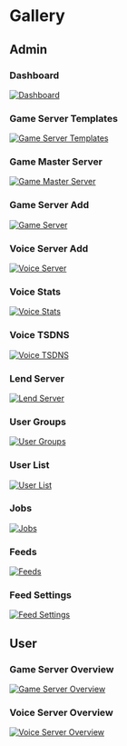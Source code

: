 # Gallery

## Admin

### Dashboard

[![Dashboard](assets/img/gallery/dashboard.png)](assets/img/gallery/dashboard.png)

### Game Server Templates

[![Game Server Templates](assets/img/gallery/gameservertemplate.png)](assets/img/gallery/gameservertemplate.png)

### Game Master Server

[![Game Master Server](assets/img/gallery/gamemasterserver.png)](assets/img/gallery/gamemasterserver.png)

### Game Server Add

[![Game Server](assets/img/gallery/gameserveradd.png)](assets/img/gallery/gameserveradd.png)

### Voice Server Add

[![Voice Server](assets/img/gallery/voiceadd.png)](assets/img/gallery/voiceadd.png)

### Voice Stats

[![Voice Stats](assets/img/gallery/voicestats.png)](assets/img/gallery/voicestats.png)

### Voice TSDNS

[![Voice TSDNS](assets/img/gallery/voicetsdnsadd.png)](assets/img/gallery/voicetsdnsadd.png)

### Lend Server

[![Lend Server](assets/img/gallery/lendserver.png)](assets/img/gallery/lendserver.png)

### User Groups

[![User Groups](assets/img/gallery/user_groups.png)](assets/img/gallery/user_groups.png)

### User List

[![User List](assets/img/gallery/userlist.png)](assets/img/gallery/userlist.png)

### Jobs

[![Jobs](assets/img/gallery/jobs.png)](assets/img/gallery/jobs.png)

### Feeds

[![Feeds](assets/img/gallery/feeds.png)](assets/img/gallery/feeds.png)

### Feed Settings

[![Feed Settings](assets/img/gallery/feedsettings.png)](assets/img/gallery/feedsettings.png)

## User

### Game Server Overview

[![Game Server Overview](assets/img/gallery/gameuseroverview.png)](assets/img/gallery/gameuseroverview.png)

### Voice Server Overview

[![Voice Server Overview](assets/img/gallery/voiceuser.png)](assets/img/gallery/voiceuser.png)